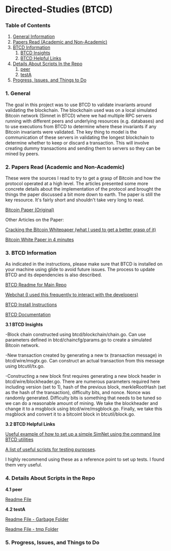 # Directed-Studies (BTCD)

### Table of Contents
1. [General Information](#General)
2. [Papers Read (Academic and Non-Academic)](#Papers)
3. [BTCD Information](#BTCD)
    1. [BTCD Insights](#Insights)
    2. [BTCD Helpful Links](#Links)
4. [Details About Scripts In the Repo](#Scripts)
    1. [peer](#peer)
    2. [testA](#testA)
5. [Progress, Issues, and Things to Do](#Future)

<a name="General" />

### 1. General

The goal in this project was to use BTCD to validate invariants around validating the blockchain. The blockchain used was on a local simulated Bitcoin network (Simnet in BTCD) where we had multiple RPC servers running with different peers and underlying resources (e.g. databases) and to use executions from BTCD to determine where these invariants if any Bitcoin invariants were validated. The key thing to model is the communication of these servers in validating the longest blockchain to determine whether to keep or discard a transaction. This will involve creating dummy transactions and sending them to servers so they can be mined by peers.

<a name="Papers" />

### 2. Papers Read (Academic and Non-Academic)

These were the sources I read to try to get a grasp of Bitcoin and how the protocol operated at a high level. The articles presented some more concrete details about the implementation of the protocol and brought the things the paper discussed a bit more down to earth. The paper is still the key resource. It's fairly short and shouldn't take very long to read.

[Bitcoin Paper (Original)](https://bitcoin.org/bitcoin.pdf)

Other Articles on the Paper:

[Cracking the Bitcoin Whitepaper (what I used to get a better grasp of it)](https://medium.com/@FolusoOgunlana/cracking-the-bitcoin-white-paper-c5f479ce748d)

[Bitcoin White Paper in 4 minutes](https://hackernoon.com/dissecting-the-bitcoin-whitepaper-in-four-minutes-5c8c5e5f8010)

<a name="BTCD" />

### 3. BTCD Information

As indicated in the instructions, please make sure that BTCD is installed on your machine using glide to avoid future issues. The process to update BTCD and its dependencies is also described.

[BTCD Readme for Main Repo](https://github.com/btcsuite/btcd)

[Webchat (I used this frequently to interact with the developers)](https://webchat.freenode.net/?channels=btcd)

[BTCD Install Instructions](https://github.com/btcsuite/btcd/blob/master/docs/README.md)

[BTCD Documentation](https://github.com/btcsuite/btcd/tree/master/docs)

<a name="Insights" />

**3.1 BTCD Insights**

-Block chain constructed using btcd/blockchain/chain.go. Can use parameters defined in btcd/chaincfg/params.go to create a simulated
Bitcoin network.

-New transaction created by generating a new tx (transaction message) in btcd/wire/msgtx.go. Can construct an actual
transaction from this message using btcutil/tx.go.

-Constructing a new block first requires generating a new block header in btcd/wire/blockheader.go. There are numerous
parameters required here including version (set to 1), hash of the previous block, merkleRootHash (set as the hash of the transaction), 
difficulty bits, and nonce. Nonce was randomly generated. Difficulty bits is something that needs to be tuned so we can do a reasonable
amount of mining. We take the blockheader and change it to a msgblock using btcd/wire/msgblock.go. Finally, we take this msgblock and
convert it to a bitcoint block in btcutil/block.go.

<a name="Links" />

**3.2 BTCD Helpful Links**

[Useful example of how to set up a simple SimNet using the command line BTCD utilities](https://gist.github.com/davecgh/2992ed85d41307e794f6)

[A list of useful scripts for testing purposes](https://gist.github.com/davecgh). 

I highly recommend using these as a reference point to set up tests. I found them very useful.

<a name="Scripts" />

### 4. Details About Scripts in the Repo

<a name="peer" />

**4.1 peer**

[Readme File](https://github.com/sumahmood/Directed-Studies/blob/master/peer/README.md)

<a name="testA" />

**4.2 testA**

[Readme File - Garbage Folder](https://github.com/sumahmood/Directed-Studies/blob/master/testA/garbage/README.md)

[Readme File - tmp Folder](https://github.com/sumahmood/Directed-Studies/blob/master/testA/tmp/README.md)

<a name="Future" />

### 5. Progress, Issues, and Things to Do
